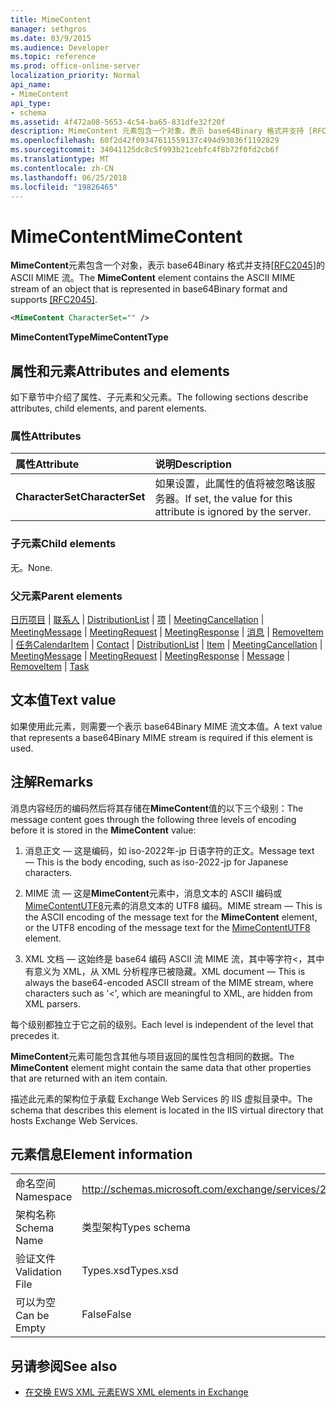 ```yaml
---
title: MimeContent
manager: sethgros
ms.date: 03/9/2015
ms.audience: Developer
ms.topic: reference
ms.prod: office-online-server
localization_priority: Normal
api_name:
- MimeContent
api_type:
- schema
ms.assetid: 4f472a08-5653-4c54-ba65-831dfe32f20f
description: MimeContent 元素包含一个对象，表示 base64Binary 格式并支持 [RFC2045] 的 ASCII MIME 流。
ms.openlocfilehash: 60f2d42f09347611559137c494d93036f1192829
ms.sourcegitcommit: 34041125dc8c5f993b21cebfc4f8b72f0fd2cb6f
ms.translationtype: MT
ms.contentlocale: zh-CN
ms.lasthandoff: 06/25/2018
ms.locfileid: "19826465"
---
```

# <a name="mimecontent"></a><span data-ttu-id="7ab32-103">MimeContent</span><span class="sxs-lookup"><span data-stu-id="7ab32-103">MimeContent</span></span>

<span data-ttu-id="7ab32-104">**MimeContent**元素包含一个对象，表示 base64Binary 格式并支持[[RFC2045]](http://www.rfc-editor.org/rfc/rfc2045.txt)的 ASCII MIME 流。</span><span class="sxs-lookup"><span data-stu-id="7ab32-104">The **MimeContent** element contains the ASCII MIME stream of an object that is represented in base64Binary format and supports [[RFC2045]](http://www.rfc-editor.org/rfc/rfc2045.txt).</span></span>
  
```xml
<MimeContent CharacterSet="" />
```

 <span data-ttu-id="7ab32-105">**MimeContentType**</span><span class="sxs-lookup"><span data-stu-id="7ab32-105">**MimeContentType**</span></span>
## <a name="attributes-and-elements"></a><span data-ttu-id="7ab32-106">属性和元素</span><span class="sxs-lookup"><span data-stu-id="7ab32-106">Attributes and elements</span></span>

<span data-ttu-id="7ab32-107">如下章节中介绍了属性、子元素和父元素。</span><span class="sxs-lookup"><span data-stu-id="7ab32-107">The following sections describe attributes, child elements, and parent elements.</span></span>
  
### <a name="attributes"></a><span data-ttu-id="7ab32-108">属性</span><span class="sxs-lookup"><span data-stu-id="7ab32-108">Attributes</span></span>

|<span data-ttu-id="7ab32-109">**属性**</span><span class="sxs-lookup"><span data-stu-id="7ab32-109">**Attribute**</span></span>|<span data-ttu-id="7ab32-110">**说明**</span><span class="sxs-lookup"><span data-stu-id="7ab32-110">**Description**</span></span>|
|:-----|:-----|
|<span data-ttu-id="7ab32-111">**CharacterSet**</span><span class="sxs-lookup"><span data-stu-id="7ab32-111">**CharacterSet**</span></span> <br/> |<span data-ttu-id="7ab32-112">如果设置，此属性的值将被忽略该服务器。</span><span class="sxs-lookup"><span data-stu-id="7ab32-112">If set, the value for this attribute is ignored by the server.</span></span>  <br/> |
   
### <a name="child-elements"></a><span data-ttu-id="7ab32-113">子元素</span><span class="sxs-lookup"><span data-stu-id="7ab32-113">Child elements</span></span>

<span data-ttu-id="7ab32-114">无。</span><span class="sxs-lookup"><span data-stu-id="7ab32-114">None.</span></span>
  
### <a name="parent-elements"></a><span data-ttu-id="7ab32-115">父元素</span><span class="sxs-lookup"><span data-stu-id="7ab32-115">Parent elements</span></span>

<span data-ttu-id="7ab32-116">[日历项目](calendaritem.md) | [联系人](contact.md) | [DistributionList](distributionlist.md) | [项](item.md) | [MeetingCancellation](meetingcancellation.md) | [MeetingMessage](meetingmessage.md) | [MeetingRequest](meetingrequest.md)  |  [MeetingResponse](meetingresponse.md) | [消息](message-ex15websvcsotherref.md) | [RemoveItem](removeitem.md) | [任务](task.md)</span><span class="sxs-lookup"><span data-stu-id="7ab32-116">[CalendarItem](calendaritem.md) | [Contact](contact.md) | [DistributionList](distributionlist.md) | [Item](item.md) | [MeetingCancellation](meetingcancellation.md) | [MeetingMessage](meetingmessage.md) | [MeetingRequest](meetingrequest.md) | [MeetingResponse](meetingresponse.md) | [Message](message-ex15websvcsotherref.md) | [RemoveItem](removeitem.md) | [Task](task.md)</span></span>
  
## <a name="text-value"></a><span data-ttu-id="7ab32-117">文本值</span><span class="sxs-lookup"><span data-stu-id="7ab32-117">Text value</span></span>

<span data-ttu-id="7ab32-118">如果使用此元素，则需要一个表示 base64Binary MIME 流文本值。</span><span class="sxs-lookup"><span data-stu-id="7ab32-118">A text value that represents a base64Binary MIME stream is required if this element is used.</span></span>
  
## <a name="remarks"></a><span data-ttu-id="7ab32-119">注解</span><span class="sxs-lookup"><span data-stu-id="7ab32-119">Remarks</span></span>

<span data-ttu-id="7ab32-120">消息内容经历的编码然后将其存储在**MimeContent**值的以下三个级别：</span><span class="sxs-lookup"><span data-stu-id="7ab32-120">The message content goes through the following three levels of encoding before it is stored in the **MimeContent** value:</span></span> 
  
1. <span data-ttu-id="7ab32-121">消息正文 — 这是编码，如 iso-2022年-jp 日语字符的正文。</span><span class="sxs-lookup"><span data-stu-id="7ab32-121">Message text — This is the body encoding, such as iso-2022-jp for Japanese characters.</span></span>
    
2. <span data-ttu-id="7ab32-122">MIME 流 — 这是**MimeContent**元素中，消息文本的 ASCII 编码或[MimeContentUTF8](mimecontentutf8.md)元素的消息文本的 UTF8 编码。</span><span class="sxs-lookup"><span data-stu-id="7ab32-122">MIME stream — This is the ASCII encoding of the message text for the **MimeContent** element, or the UTF8 encoding of the message text for the [MimeContentUTF8](mimecontentutf8.md) element.</span></span> 
    
3. <span data-ttu-id="7ab32-123">XML 文档 — 这始终是 base64 编码 ASCII 流 MIME 流，其中等字符\<，其中有意义为 XML，从 XML 分析程序已被隐藏。</span><span class="sxs-lookup"><span data-stu-id="7ab32-123">XML document — This is always the base64-encoded ASCII stream of the MIME stream, where characters such as '\<', which are meaningful to XML, are hidden from XML parsers.</span></span>
    
<span data-ttu-id="7ab32-124">每个级别都独立于它之前的级别。</span><span class="sxs-lookup"><span data-stu-id="7ab32-124">Each level is independent of the level that precedes it.</span></span>
  
<span data-ttu-id="7ab32-125">**MimeContent**元素可能包含其他与项目返回的属性包含相同的数据。</span><span class="sxs-lookup"><span data-stu-id="7ab32-125">The **MimeContent** element might contain the same data that other properties that are returned with an item contain.</span></span> 
  
<span data-ttu-id="7ab32-126">描述此元素的架构位于承载 Exchange Web Services 的 IIS 虚拟目录中。</span><span class="sxs-lookup"><span data-stu-id="7ab32-126">The schema that describes this element is located in the IIS virtual directory that hosts Exchange Web Services.</span></span>
  
## <a name="element-information"></a><span data-ttu-id="7ab32-127">元素信息</span><span class="sxs-lookup"><span data-stu-id="7ab32-127">Element information</span></span>

|||
|:-----|:-----|
|<span data-ttu-id="7ab32-128">命名空间</span><span class="sxs-lookup"><span data-stu-id="7ab32-128">Namespace</span></span>  <br/> |http://schemas.microsoft.com/exchange/services/2006/types  <br/> |
|<span data-ttu-id="7ab32-129">架构名称</span><span class="sxs-lookup"><span data-stu-id="7ab32-129">Schema Name</span></span>  <br/> |<span data-ttu-id="7ab32-130">类型架构</span><span class="sxs-lookup"><span data-stu-id="7ab32-130">Types schema</span></span>  <br/> |
|<span data-ttu-id="7ab32-131">验证文件</span><span class="sxs-lookup"><span data-stu-id="7ab32-131">Validation File</span></span>  <br/> |<span data-ttu-id="7ab32-132">Types.xsd</span><span class="sxs-lookup"><span data-stu-id="7ab32-132">Types.xsd</span></span>  <br/> |
|<span data-ttu-id="7ab32-133">可以为空</span><span class="sxs-lookup"><span data-stu-id="7ab32-133">Can be Empty</span></span>  <br/> |<span data-ttu-id="7ab32-134">False</span><span class="sxs-lookup"><span data-stu-id="7ab32-134">False</span></span>  <br/> |
   
## <a name="see-also"></a><span data-ttu-id="7ab32-135">另请参阅</span><span class="sxs-lookup"><span data-stu-id="7ab32-135">See also</span></span>



- [<span data-ttu-id="7ab32-136">在交换 EWS XML 元素</span><span class="sxs-lookup"><span data-stu-id="7ab32-136">EWS XML elements in Exchange</span></span>](ews-xml-elements-in-exchange.md)

